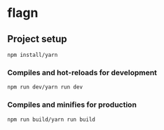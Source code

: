 # flagn

## Project setup
```
npm install/yarn
```

### Compiles and hot-reloads for development
```
npm run dev/yarn run dev
```

### Compiles and minifies for production
```
npm run build/yarn run build
```
